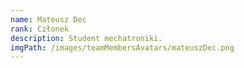 ```yaml
---
name: Mateusz Dec
rank: Członek
description: Student mechatroniki.
imgPath: /images/teamMembersAvatars/mateuszDec.png
---
```

